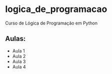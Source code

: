 # logica_de_programacao
 Curso de Lógica de Programação em Python
## Aulas:
- Aula 1
- Aula 2
- Aula 3
- Aula 4
